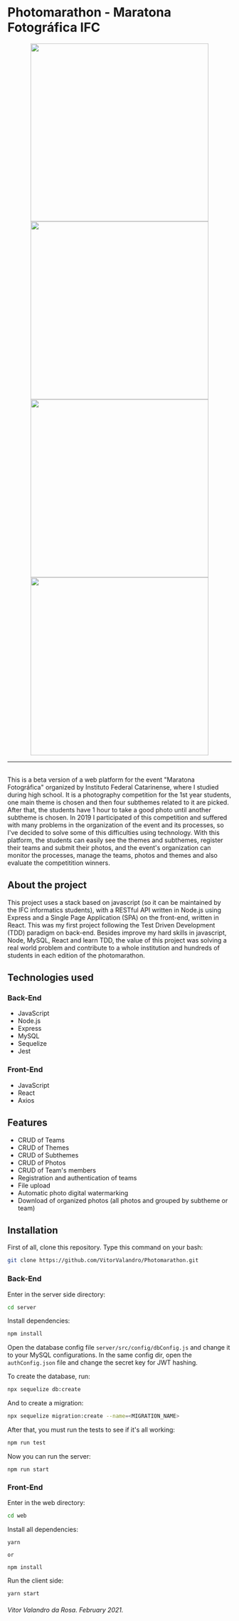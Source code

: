 # Photomarathon - Maratona Fotográfica IFC

<div align="center">
  <div align="center">
    <img width="400" src="https://user-images.githubusercontent.com/50156875/148425562-edb12f31-42fb-47fc-a518-ac5e74cb4ada.png">
    <img width="400" src="https://user-images.githubusercontent.com/50156875/148425682-f3c51004-a2ef-4bc4-8d77-60543cb3a29f.png">
    <img width="400" src="https://user-images.githubusercontent.com/50156875/148425999-ddd66400-79b3-4d54-8af5-81778a083260.png">
    <img width="400" src="https://user-images.githubusercontent.com/50156875/148426058-44af87fb-f48e-4f2d-a158-7250b1e5375c.png">
  </div>
</div>
<hr />
<br />
This is a beta version of a web platform for the event "Maratona Fotográfica" organized by Instituto Federal Catarinense, where I studied during high school. It is a photography
competition for the 1st year students, one main theme is chosen and then four subthemes related to it are picked. After that, the students have 1 hour to take a good photo until
another subtheme is chosen. In 2019 I participated of this competition and suffered with many problems in the organization of the event and its processes, so I've decided to solve
some of this difficulties using technology. With this platform, the students can easily see the themes and subthemes, register their teams and submit their photos, and the event's 
organization can monitor the processes, manage the teams, photos and themes and also evaluate the competitition winners.

## About the project

This project uses a stack based on javascript (so it can be maintained by the IFC informatics students), with a RESTful API written in Node.js using Express and a Single Page Application
(SPA) on the front-end, written in React. This was my first project following the Test Driven Development (TDD) paradigm on back-end. Besides improve my hard skills in javascript,
Node, MySQL, React and learn TDD, the value of this project was solving a real world problem and contribute to a whole institution and hundreds of students in each edition of
the photomarathon.

## Technologies used

### Back-End
- JavaScript
- Node.js
- Express
- MySQL
- Sequelize
- Jest

### Front-End
- JavaScript
- React
- Axios

## Features

- CRUD of Teams
- CRUD of Themes
- CRUD of Subthemes
- CRUD of Photos
- CRUD of Team's members
- Registration and authentication of teams
- File upload
- Automatic photo digital watermarking
- Download of organized photos (all photos and grouped by subtheme or team)

## Installation
First of all, clone this repository. Type this command on your bash:
```bash
git clone https://github.com/VitorValandro/Photomarathon.git
```

### Back-End
Enter in the server side directory:
```bash
cd server
```
Install dependencies:
```bash
npm install
```
Open the database config file `server/src/config/dbConfig.js` and change it to your MySQL configurations.
In the same config dir, open the `authConfig.json` file and change the secret key for JWT hashing.

To create the database, run:
```bash
npx sequelize db:create
```
And to create a migration:
```bash
npx sequelize migration:create --name=<MIGRATION_NAME>
```
After that, you must run the tests to see if it's all working:
```bash
npm run test
```
Now you can run the server:
```
npm run start
```

### Front-End
Enter in the web directory:
```bash
cd web
```
Install all dependencies:
```
yarn

or

npm install
```
Run the client side:
```bash
yarn start
```

###### Vitor Valandro da Rosa. February 2021.
